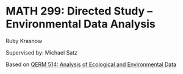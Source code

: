 # MATH 299: Directed Study – Environmental Data Analysis 

Ruby Krasnow 

Supervised by: Michael Satz 

Based on [QERM 514: Analysis of Ecological and Environmental Data](url) 
